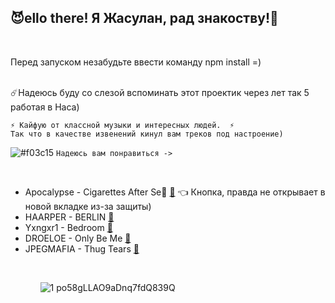 <h2>😈ello there! Я Жасулан, рад знакоству!👋</h2> 
<br/>

Перед запуском незабудьте ввести команду npm install =)
<br/>
<br/>

☄️Надеюсь буду со слезой вспоминать этот проектик через лет так 5 работая в Наса)

    ⚡ Кайфую от классной музыки и интересных людей.  ⚡
    Так что в качестве извенений кинул вам треков под настроение)
     
     
![#f03c15](https://via.placeholder.com/15/f03c15/000000?text=+) `Надеюсь вам понравиться ->`

<br/> 
<ul>  
    <base target="_blank">
    <li>Apocalypse - Cigarettes After Se🙊 <a href="https://www.youtube.com/watch?v=sElE_BfQ67s&list=PLqEnKfu5OEcEXngELsgm7gfwINm3RL5a7&index=52" target="_blank">🎵</a>                      👈 Кнопка, правда не открывает в новой вкладке из-за защиты) </li>  
    <li>HAARPER - BERLIN     <a href="https://www.youtube.com/watch?v=cSSGPduITXw" rel="external">🎵</a></li>
    <li>Yxngxr1 - Bedroom       <a href="https://www.youtube.com/watch?v=qkcmRqzm53Y&list=PLqEnKfu5OEcEXngELsgm7gfwINm3RL5a7&index=16" target="_blank" >🎵</a></li>
    <li>DROELOE - Only Be Me    <a href="https://www.youtube.com/watch?v=DkWqeSZYl1c" target="_blank">🎵</a> </li>
    <li>JPEGMAFIA - Thug Tears  <a href="https://www.youtube.com/watch?v=PT5mM6k9Akc&list=PLqEnKfu5OEcEXngELsgm7gfwINm3RL5a7&index=37" target="_blank">🎵</a> </li></li> 
 <ul/>
 <br/>
    
![1 po58gLLAO9aDnq7fdQ839Q](https://user-images.githubusercontent.com/68692894/91108059-c0115400-e698-11ea-8329-641f5782e579.gif)




